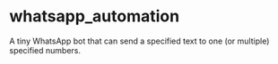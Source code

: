 # whatsapp_automation
A tiny WhatsApp bot that can send a specified text to one (or multiple) specified numbers.

